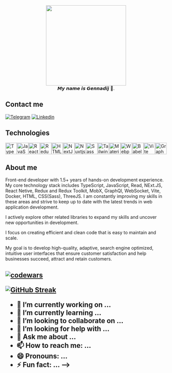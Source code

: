 <div id="header" align="center">
  <img src="https://i.giphy.com/media/v1.Y2lkPTc5MGI3NjExZ213YWZxOWc0Y3Nkc3UzaHdiazlicHYyc3V5ZmZ6OWlvcDVwOWFncCZlcD12MV9pbnRlcm5hbF9naWZfYnlfaWQmY3Q9Zw/jRqAB4vTGuSOWegbxR/giphy.gif" width="250"/>
</div>
<div id="body" align="center">
𝙈𝙮 𝙣𝙖𝙢𝙚 𝙞𝙨 𝙂𝙚𝙣𝙣𝙖𝙙𝙞𝙟 👋.
</div>
<h2>Contact me</h2>
<div id="body" align="start">
<a  href="https://t.me/Gennadij1997">  <img  src="https://img.shields.io/badge/Telegram-2CA5E0?style=for-the-badge&logo=telegram&logoColor=white"  alt="Telegram"></a>
<a  href="https://www.linkedin.com/in/henadzi-lobotskij-037a7524a"><img  src="https://img.shields.io/badge/linkedin-%230077B5.svg?style=for-the-badge&logo=linkedin&logoColor=white"  alt="Linkedin"></a>
</div>
<h2>Technologies </h2>
<div align="center">
<p align="left"> <a href="https://www.typescriptlang.org/" target="_blank" rel="noreferrer"><img src="https://raw.githubusercontent.com/danielcranney/readme-generator/main/public/icons/skills/typescript-colored.svg" width="36" height="36" alt="TypeScript" /></a><a href="https://developer.mozilla.org/en-US/docs/Web/JavaScript" target="_blank" rel="noreferrer"><img src="https://raw.githubusercontent.com/danielcranney/readme-generator/main/public/icons/skills/javascript-colored.svg" width="36" height="36" alt="JavaScript" /></a><a href="https://reactjs.org/" target="_blank" rel="noreferrer"><img src="https://raw.githubusercontent.com/danielcranney/readme-generator/main/public/icons/skills/react-colored.svg" width="36" height="36" alt="React" /></a><a href="https://redux.js.org/" target="_blank" rel="noreferrer"><img src="https://raw.githubusercontent.com/danielcranney/readme-generator/main/public/icons/skills/redux-colored.svg" width="36" height="36" alt="Redux" /></a><a href="https://developer.mozilla.org/en-US/docs/Glossary/HTML5" target="_blank" rel="noreferrer"><img src="https://raw.githubusercontent.com/danielcranney/readme-generator/main/public/icons/skills/html5-colored.svg" width="36" height="36" alt="HTML5" /></a><a href="https://nextjs.org/docs" target="_blank" rel="noreferrer"><img src="https://raw.githubusercontent.com/danielcranney/readme-generator/main/public/icons/skills/nextjs-colored.svg" width="36" height="36" alt="NextJs" /></a><a href="https://nuxtjs.org/" target="_blank" rel="noreferrer"><img src="https://raw.githubusercontent.com/danielcranney/readme-generator/main/public/icons/skills/nuxtjs-colored.svg" width="36" height="36" alt="Nuxtjs" /></a><a href="https://sass-lang.com/" target="_blank" rel="noreferrer"><img src="https://raw.githubusercontent.com/danielcranney/readme-generator/main/public/icons/skills/sass-colored.svg" width="36" height="36" alt="Sass" /></a><a href="https://tailwindcss.com/" target="_blank" rel="noreferrer"><img src="https://raw.githubusercontent.com/danielcranney/readme-generator/main/public/icons/skills/tailwindcss-colored.svg" width="36" height="36" alt="TailwindCSS" /></a><a href="https://mui.com/" target="_blank" rel="noreferrer"><img src="https://raw.githubusercontent.com/danielcranney/readme-generator/main/public/icons/skills/materialui-colored.svg" width="36" height="36" alt="Material UI" /></a><a href="https://webpack.js.org/" target="_blank" rel="noreferrer"><img src="https://raw.githubusercontent.com/danielcranney/readme-generator/main/public/icons/skills/webpack-colored.svg" width="36" height="36" alt="Webpack" /></a><a href="https://babeljs.io/" target="_blank" rel="noreferrer"><img src="https://raw.githubusercontent.com/danielcranney/readme-generator/main/public/icons/skills/babel-colored.svg" width="36" height="36" alt="Babel" /></a><a href="https://vitejs.dev/" target="_blank" rel="noreferrer"><img src="https://raw.githubusercontent.com/danielcranney/readme-generator/main/public/icons/skills/vite-colored.svg" width="36" height="36" alt="Vite" /></a><a href="https://graphql.org/" target="_blank" rel="noreferrer"><img src="https://raw.githubusercontent.com/danielcranney/readme-generator/main/public/icons/skills/graphql-colored.svg" width="36" height="36" alt="GraphQL" /></a> </p>
</div>
<h2>About me</h2>
<p>Front-end developer with 1.5+ years of hands-on development experience. My core technology stack includes TypeScript, JavaScript, Read, NExt.JS, React Netive, Redux and Redux Toolkit, MobX, GraphQl, WebSocket, Vite, Docker, HTML, CSS(Sass), ThreeJS. I am constantly improving my skills in these areas and strive to keep up to date with the latest trends in web application development. </p>
<p>I actively explore other related libraries to expand my skills and uncover new opportunities in development.</p>
<p>I focus on creating efficient and clean code that is easy to maintain and scale.
</p>
<p>My goal is to develop high-quality, adaptive, search engine optimized, intuitive user interfaces that ensure customer satisfaction and help businesses succeed, attract and retain customers.</p>
	


<h2/>

[![codewars](https://www.codewars.com/users/Gennadio/badges/large)](https://www.codewars.com/users/username)   

[![GitHub Streak](https://github-readme-streak-stats.herokuapp.com/?user=GennadiiPaninov)](https://git.io/streak-stats)

- 🔭 I’m currently working on ...
- 🌱 I’m currently learning ...
- 👯 I’m looking to collaborate on ...
- 🤔 I’m looking for help with ...
- 💬 Ask me about ...
- 📫 How to reach me: ...
- 😄 Pronouns: ...
- ⚡ Fun fact: ...
-->
